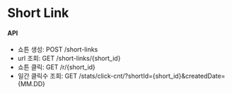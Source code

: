 # Short Link

#### API
- 쇼튼 생성: POST /short-links
- url 조회: GET /short-links/{short_id}
- 쇼튼 클릭: GET /r/{short_id}
- 일간 클릭수 조회: GET /stats/click-cnt/?shortId={short_id}&createdDate={MM.DD}

